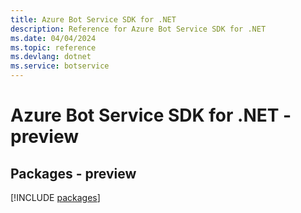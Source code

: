 ```yaml
---
title: Azure Bot Service SDK for .NET
description: Reference for Azure Bot Service SDK for .NET
ms.date: 04/04/2024
ms.topic: reference
ms.devlang: dotnet
ms.service: botservice
---
```

# Azure Bot Service SDK for .NET - preview
## Packages - preview
[!INCLUDE [packages](bot-service-index.md)]